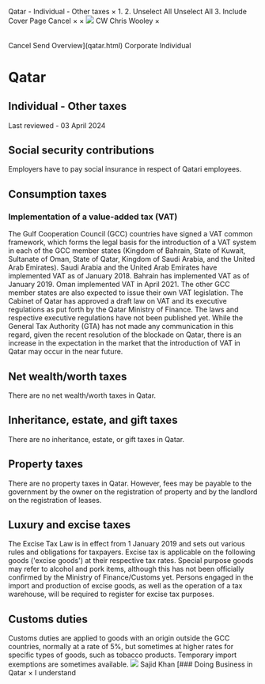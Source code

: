 Qatar - Individual - Other taxes
×
1.
2.
Unselect All
Unselect All
3.
Include Cover Page
Cancel
×
×
![](-/media/world-wide-tax-summaries/attachments/global---chris-wooley.ashx%3Frev=ac5e5f3223b34096b1afc2a6009c7320&revision=ac5e5f32-23b3-4096-b1af-c2a6009c7320&hash=859B7ADC84DC2CBEC9760E9E6EE7DE6D0A8BFCDF)
CW
Chris Wooley
×
######
Cancel
Send
Overview](qatar.html)
Corporate
Individual
# Qatar
## Individual - Other taxes
Last reviewed - 03 April 2024
## Social security contributions
Employers have to pay social insurance in respect of Qatari employees.
## Consumption taxes
### Implementation of a value-added tax (VAT)
The Gulf Cooperation Council (GCC) countries have signed a VAT common framework, which forms the legal basis for the introduction of a VAT system in each of the GCC member states (Kingdom of Bahrain, State of Kuwait, Sultanate of Oman, State of Qatar, Kingdom of Saudi Arabia, and the United Arab Emirates).
Saudi Arabia and the United Arab Emirates have implemented VAT as of January 2018. Bahrain has implemented VAT as of January 2019. Oman implemented VAT in April 2021. The other GCC member states are also expected to issue their own VAT legislation. The Cabinet of Qatar has approved a draft law on VAT and its executive regulations as put forth by the Qatar Ministry of Finance. The laws and respective executive regulations have not been published yet. While the General Tax Authority (GTA) has not made any communication in this regard, given the recent resolution of the blockade on Qatar, there is an increase in the expectation in the market that the introduction of VAT in Qatar may occur in the near future.
## Net wealth/worth taxes
There are no net wealth/worth taxes in Qatar.
## Inheritance, estate, and gift taxes
There are no inheritance, estate, or gift taxes in Qatar.
## Property taxes
There are no property taxes in Qatar. However, fees may be payable to the government by the owner on the registration of property and by the landlord on the registration of leases.
## Luxury and excise taxes
The Excise Tax Law is in effect from 1 January 2019 and sets out various rules and obligations for taxpayers. Excise tax is applicable on the following goods ('excise goods') at their respective tax rates.
Special purpose goods may refer to alcohol and pork items, although this has not been officially confirmed by the Ministry of Finance/Customs yet. Persons engaged in the import and production of excise goods, as well as the operation of a tax warehouse, will be required to register for excise tax purposes.
## Customs duties
Customs duties are applied to goods with an origin outside the GCC countries, normally at a rate of 5%, but sometimes at higher rates for specific types of goods, such as tobacco products. Temporary import exemptions are sometimes available.
![](-/media/world-wide-tax-summaries/attachments/qatar---sajid-khan.ashx%3Frev=d2dabffc97564d00b7233abaffbb037e&revision=d2dabffc-9756-4d00-b723-3abaffbb037e&hash=E12EFBF54E1CF8D8A1362399F255BD9CE519D3F2)
Sajid Khan
[### Doing Business in Qatar
×
I understand